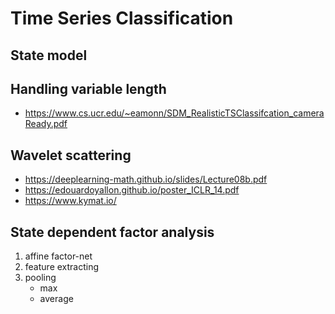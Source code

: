# Time Series Classification
## State model
## Handling variable length
   - https://www.cs.ucr.edu/~eamonn/SDM_RealisticTSClassifcation_cameraReady.pdf
## Wavelet scattering
   - https://deeplearning-math.github.io/slides/Lecture08b.pdf
   - https://edouardoyallon.github.io/poster_ICLR_14.pdf
   - https://www.kymat.io/
## State dependent factor analysis
   1. affine factor-net
   2. feature extracting
   3. pooling
      - max
      - average